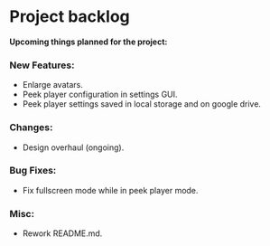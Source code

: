 Project backlog
======
**Upcoming things planned for the project:**
### New Features:
  - Enlarge avatars.
  - Peek player configuration in settings GUI.
  - Peek player settings saved in local storage and on google drive. 
### Changes:
  - Design overhaul (ongoing).
### Bug Fixes:
  - Fix fullscreen mode while in peek player mode.
### Misc:
  - Rework README.md.
